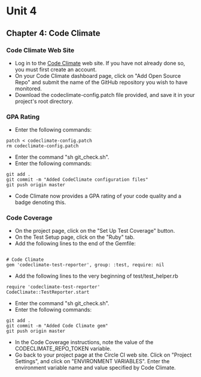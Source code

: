 # Unit 4
## Chapter 4: Code Climate

### Code Climate Web Site
* Log in to the [Code Climate](https://codeclimate.com) web site.  If you have not already done so, you must first create an account.
* On your Code Climate dashboard page, click on "Add Open Source Repo" and submit the name of the GitHub repository you wish to have monitored.
* Download the codeclimate-config.patch file provided, and save it in your project's root directory.

### GPA Rating
* Enter the following commands:
```
patch < codeclimate-config.patch
rm codeclimate-config.patch
```
* Enter the command "sh git_check.sh".
* Enter the following commands:
```
git add .
git commit -m "Added CodeClimate configuration files"
git push origin master
```
* Code Climate now provides a GPA rating of your code quality and a badge denoting this.

### Code Coverage
* On the project page, click on the "Set Up Test Coverage" button.
* On the Test Setup page, click on the "Ruby" tab.
* Add the following lines to the end of the Gemfile:
```

# Code Climate
gem 'codeclimate-test-reporter', group: :test, require: nil
```
* Add the following lines to the very beginning of test/test_helper.rb
```
require 'codeclimate-test-reporter'
CodeClimate::TestReporter.start
```
* Enter the command "sh git_check.sh".
* Enter the following commands:
```
git add .
git commit -m "Added Code Climate gem"
git push origin master
```
* In the Code Coverage instructions, note the value of the CODECLIMATE_REPO_TOKEN variable. 
* Go back to your project page at the Circle CI web site.  Click on "Project Settings", and click on "ENVIRONMENT VARIABLES".  Enter the environment variable name and value specified by Code Climate.
